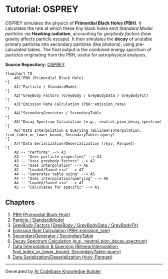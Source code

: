 # Tutorial: OSPREY

OSPREY simulates the physics of **Primordial Black Holes (PBH)**.
It calculates the rate at which these tiny black holes emit *Standard Model particles* via **Hawking radiation**, accounting for *greybody factors* (how gravity affects particle escape).
It then simulates the **decay** of unstable primary particles into secondary particles (like photons), using pre-calculated tables.
The final output is the combined energy *spectrum* of particles originating from the PBH, useful for astrophysical analyses.

**Source Repository:** [OSPREY](https://github.com/Axect/OSPREY)

```mermaid
flowchart TD
    A0["PBH (Primordial Black Hole)
"]
    A1["Particle / StandardModel
"]
    A2["GreyBody Factors (GreyBody / GreyBodyData / GreyBodyFit)
"]
    A3["Emission Rate Calculation (PBH::emission_rate)
"]
    A4["SecondaryGenerator / SecondaryTable
"]
    A5["Decay Spectrum Calculation (e.g., neutral_pion_decay_spectrum)
"]
    A6["Data Interpolation & Querying (BilinearInterpolation, find_index_or_lower_bound, SecondaryTable::query)
"]
    A7["Data Serialization/Deserialization (rkyv, Parquet)
"]
    A0 -- "Performs" --> A3
    A3 -- "Uses particle properties" --> A1
    A3 -- "Uses greybody factors" --> A2
    A2 -- "Uses interpolation" --> A6
    A2 -- "Loaded/Saved via" --> A7
    A4 -- "Generates table using" --> A5
    A4 -- "Uses interpolation/querying" --> A6
    A4 -- "Loaded/Saved via" --> A7
    A5 -- "Calculates for specific" --> A1
```

## Chapters

1. [PBH (Primordial Black Hole)
](01_pbh__primordial_black_hole__.html)
2. [Particle / StandardModel
](02_particle___standardmodel_.html)
3. [GreyBody Factors (GreyBody / GreyBodyData / GreyBodyFit)
](03_greybody_factors__greybody___greybodydata___greybodyfit__.html)
4. [Emission Rate Calculation (PBH::emission_rate)
](04_emission_rate_calculation__pbh__emission_rate__.html)
5. [SecondaryGenerator / SecondaryTable
](05_secondarygenerator___secondarytable_.html)
6. [Decay Spectrum Calculation (e.g., neutral_pion_decay_spectrum)
](06_decay_spectrum_calculation__e_g___neutral_pion_decay_spectrum__.html)
7. [Data Interpolation & Querying (BilinearInterpolation, find_index_or_lower_bound, SecondaryTable::query)
](07_data_interpolation___querying__bilinearinterpolation__find_index_or_lower_bound__secondarytable__query__.html)
8. [Data Serialization/Deserialization (rkyv, Parquet)
](08_data_serialization_deserialization__rkyv__parquet__.html)


---

Generated by [AI Codebase Knowledge Builder](https://github.com/The-Pocket/Tutorial-Codebase-Knowledge)
